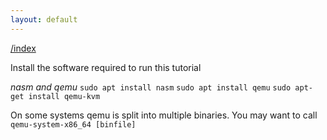 ```yaml
---
layout: default
---
```


[/index](./)

Install the software required to run this tutorial

_nasm and qemu_
`sudo apt install nasm`
`sudo apt install qemu`
`sudo apt-get install qemu-kvm`

On some systems qemu is split into multiple binaries. You may want to call `qemu-system-x86_64 [binfile]`